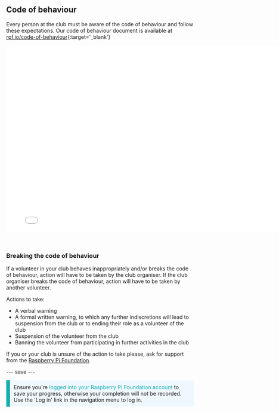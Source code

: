 ## Code of behaviour

Every person at the club must be aware of the code of behaviour and follow these expectations. Our code of behaviour document is available at [rpf.io/code-of-behaviour](http://rpf.io/code-of-behaviour){:target='_blank'}

<embed src="images/Raspberry_Pi_Foundation-safeguarding-code-of-behaviour.pdf" width="790" height="500" 
 type="application/pdf">
  </p> 
  
  <p spaces-before="0">
    <br>
  </p>
<h3 spaces-before="0">
  Breaking the code of behaviour
</h3>

<p spaces-before="0">
  If a volunteer in your club behaves inappropriately and/or breaks the code of behaviour, action will have to be taken by the club organiser. If the club organiser breaks the code of behaviour, action will have to be taken by another volunteer.
</p>

<p spaces-before="0">
  Actions to take:
</p>

<ul>
  <li>
    A verbal warning
  </li>
  <li>
    A formal written warning, to which any further indiscretions will lead to suspension from the club or to ending their role as a volunteer of the club
  </li>
  <li>
    Suspension of the volunteer from the club
  </li>
  <li>
    Banning the volunteer from participating in further activities in the club
  </li>
</ul>

<p spaces-before="0">
  If you or your club is unsure of the action to take please, ask for support from the <a href="mailto:safeguarding@raspberrypi.org">Raspberry Pi Foundation</a>.
</p>

<p spaces-before="0">
  --- save ---
</p>

<p style="border-left: solid; border-width:10px; border-color: #0faeb0; background-color: aliceblue; padding: 10px;">
Ensure you're <span style="color: #0faeb0">logged into your Raspberry Pi Foundation account</span> to save your progress, otherwise your completion will not be recorded. Use the 'Log in' link in the navigation menu to log in.
</p>
